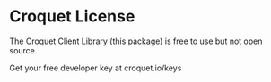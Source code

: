 # Croquet License

The Croquet Client Library (this package) is free to use but not open source.

Get your free developer key at croquet.io/keys
